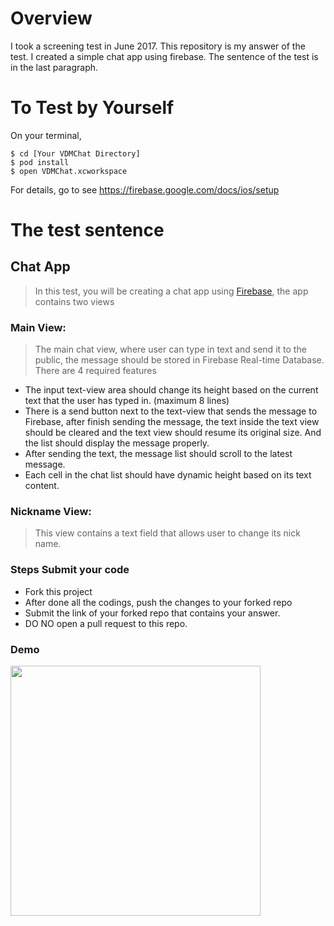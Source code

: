 # Overview

I took a screening test in June 2017. 
This repository is my answer of the test.
I created a simple chat app using firebase.
The sentence of the test is in the last paragraph.

# To Test by Yourself
On your terminal,
```
$ cd [Your VDMChat Directory]
$ pod install
$ open VDMChat.xcworkspace
```
For details, go to see https://firebase.google.com/docs/ios/setup



# The test sentence

## Chat App

> In this test, you will be creating a chat app using [Firebase](https://firebase.google.com/docs/ios/setup), the app contains two views

### Main View: 
> The main chat view, where user can type in text and send it to the public, the message should be stored in Firebase Real-time Database. There are 4 required features
> 
- The input text-view area should change its height based on the current text that the user has typed in. (maximum 8 lines)
- There is a send button next to the text-view that sends the message to Firebase, after finish sending the message, the text inside the text view should be cleared and the text view should resume its original size. And the list should display the message properly.
- After sending the text, the message list should scroll to the latest message.
- Each cell in the chat list should have dynamic height based on its text content.


### Nickname View: 
> This view contains a text field that allows user to change its nick name.

### Steps Submit your code
- Fork this project 
- After done all the codings, push the changes to your forked repo
- Submit the link of your forked repo that contains your answer.
- DO NO open a pull request to this repo.

### Demo
<img src="./demo.gif" width="400px"/>
